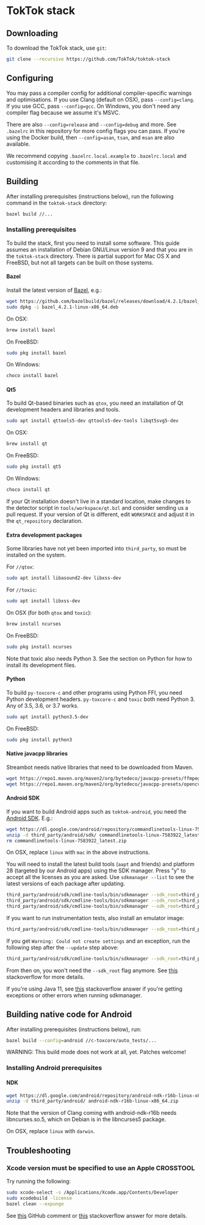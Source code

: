 # TokTok stack

## Downloading

To download the TokTok stack, use `git`:

```sh
git clone --recursive https://github.com/TokTok/toktok-stack
```

## Configuring

You may pass a compiler config for additional compiler-specific warnings and
optimisations. If you use Clang (default on OSX), pass `--config=clang`. If
you use GCC, pass `--config=gcc`. On Windows, you don't need any compiler flag
because we assume it's MSVC.

There are also `--config=release` and `--config=debug` and more. See
`.bazelrc` in this repository for more config flags you can pass. If you're
using the Docker build, then `--config=asan`, `tsan`, and `msan` are also
available.

We recommend copying `.bazelrc.local.example` to `.bazelrc.local` and
customising it according to the comments in that file.

## Building

After installing prerequisites (instructions below), run the following command
in the `toktok-stack` directory:

```sh
bazel build //...
```

### Installing prerequisites

To build the stack, first you need to install some software. This guide
assumes an installation of Debian GNU/Linux version 9 and that you are in the
`toktok-stack` directory. There is partial support for Mac OS X and FreeBSD,
but not all targets can be built on those systems.

#### Bazel

Install the latest version of
[Bazel](https://github.com/bazelbuild/bazel/releases), e.g.:

```sh
wget https://github.com/bazelbuild/bazel/releases/download/4.2.1/bazel_4.2.1-linux-x86_64.deb
sudo dpkg -i bazel_4.2.1-linux-x86_64.deb
```

On OSX:

```sh
brew install bazel
```

On FreeBSD:

```sh
sudo pkg install bazel
```

On Windows:

```sh
choco install bazel
```

#### Qt5

To build Qt-based binaries such as `qtox`, you need an installation of Qt
development headers and libraries and tools.

```sh
sudo apt install qttools5-dev qttools5-dev-tools libqt5svg5-dev
```

On OSX:

```sh
brew install qt
```

On FreeBSD:

```sh
sudo pkg install qt5
```

On Windows:

```sh
choco install qt
```

If your Qt installation doesn't live in a standard location, make changes to
the detector script in `tools/workspace/qt.bzl` and consider sending us a pull
request. If your version of Qt is different, edit `WORKSPACE` and adjust it in
the `qt_repository` declaration.

#### Extra development packages

Some libraries have not yet been imported into `third_party`, so must be
installed on the system.

For `//qtox`:

```sh
sudo apt install libasound2-dev libxss-dev
```

For `//toxic`:

```sh
sudo apt install libxss-dev
```

On OSX (for both `qtox` and `toxic`):

```sh
brew install ncurses
```

On FreeBSD:

```sh
sudo pkg install ncurses
```

Note that toxic also needs Python 3. See the section on Python for how to
install its development files.

#### Python

To build `py-toxcore-c` and other programs using Python FFI, you need Python
development headers. `py-toxcore-c` and `toxic` both need Python 3. Any of
3.5, 3.6, or 3.7 works.

```sh
sudo apt install python3.5-dev
```

On FreeBSD:

```sh
sudo pkg install python3
```

#### Native javacpp libraries

Streambot needs native libraries that need to be downloaded from Maven.

```sh
wget https://repo1.maven.org/maven2/org/bytedeco/javacpp-presets/ffmpeg/3.4.1-1.4/ffmpeg-3.4.1-1.4-linux-x86_64.jar -O third_party/javacpp/ffmpeg/jar/ffmpeg-3.4.1-1.4-linux-x86_64.jar
wget https://repo1.maven.org/maven2/org/bytedeco/javacpp-presets/opencv/3.4.0-1.4/opencv-3.4.0-1.4-linux-x86_64.jar -O third_party/javacpp/opencv/jar/opencv-3.4.0-1.4-linux-x86_64.jar
```

#### Android SDK

If you want to build Android apps such as `toktok-android`, you need the
[Android SDK](https://developer.android.com/studio/index.html). E.g.:

```sh
wget https://dl.google.com/android/repository/commandlinetools-linux-7583922_latest.zip
unzip -d third_party/android/sdk/ commandlinetools-linux-7583922_latest.zip
rm commandlinetools-linux-7583922_latest.zip
```

On OSX, replace `linux` with `mac` in the above instructions.

You will need to install the latest build tools (`aapt` and friends) and
platform 28 (targeted by our Android apps) using the SDK manager. Press "y"
to accept all the licenses as you are asked. Use `sdkmanager --list` to see
the latest versions of each package after updating.

```sh
third_party/android/sdk/cmdline-tools/bin/sdkmanager --sdk_root=third_party/android/sdk --update
third_party/android/sdk/cmdline-tools/bin/sdkmanager --sdk_root=third_party/android/sdk 'build-tools;30.0.0'
third_party/android/sdk/cmdline-tools/bin/sdkmanager --sdk_root=third_party/android/sdk 'platforms;android-28'
```

If you want to run instrumentation tests, also install an emulator image:

```sh
third_party/android/sdk/cmdline-tools/bin/sdkmanager --sdk_root=third_party/android/sdk 'system-images;android-28;default;x86'
```

If you get `Warning: Could not create settings` and an exception, run the
following step after the `--update` step above:

```sh
third_party/android/sdk/cmdline-tools/bin/sdkmanager --sdk_root=third_party/android/sdk 'tools'
```

From then on, you won't need the `--sdk_root` flag anymore. See
[this](https://stackoverflow.com/a/60454207) stackoverflow for more details.

If you're using Java 11, see [this](https://stackoverflow.com/a/55982976)
stackoverflow answer if you're getting exceptions or other errors when running
sdkmanager.

## Building native code for Android

After installing prerequisites (instructions below), run:

```sh
bazel build --config=android //c-toxcore/auto_tests/...
```

WARNING: This build mode does not work at all, yet. Patches welcome!

### Installing Android prerequisites

#### NDK

```sh
wget https://dl.google.com/android/repository/android-ndk-r16b-linux-x86_64.zip
unzip -d third_party/android/ android-ndk-r16b-linux-x86_64.zip
```

Note that the version of Clang coming with android-ndk-r16b needs
libncurses.so.5, which on Debian is in the libncurses5 package.

On OSX, replace `linux` with `darwin`.

## Troubleshooting

### Xcode version must be specified to use an Apple CROSSTOOL

Try running the following:

```sh
sudo xcode-select -s /Applications/Xcode.app/Contents/Developer
sudo xcodebuild -license
bazel clean --expunge
```

See
[this](https://github.com/bazelbuild/bazel/issues/4314#issuecomment-370172472)
GitHub comment or [this](https://stackoverflow.com/a/46460129) stackoverflow
answer for more details.
